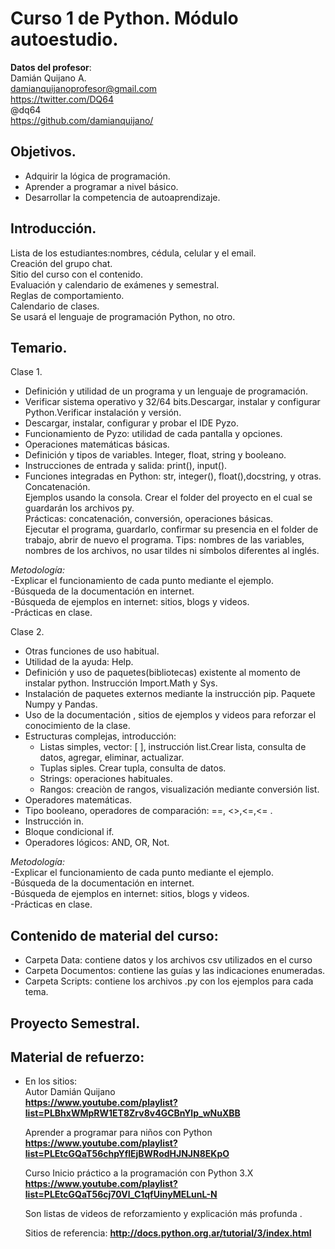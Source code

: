 # Curso 1 de Python. Módulo autoestudio.
**Datos del profesor**:  
Damián Quijano A.  
damianquijanoprofesor@gmail.com  
https://twitter.com/DQ64    
@dq64  
https://github.com/damianquijano/  
  
  
## Objetivos.
- Adquirir la lógica de programación.
- Aprender a programar a nivel básico.
- Desarrollar la competencia de autoaprendizaje.

## Introducción.  
Lista de los estudiantes:nombres, cédula, celular y el email.  
Creación del grupo chat.  
Sitio del curso con el contenido.  
Evaluación y calendario de exámenes y semestral.    
Reglas de comportamiento.  
Calendario de clases.  
Se usará el lenguaje de programación Python, no otro.  

## Temario.
Clase 1.
  - Definición y utilidad de un programa y un lenguaje de programación.
  - Verificar sistema operativo y 32/64 bits.Descargar, instalar y configurar Python.Verificar instalación y versión.  
  - Descargar, instalar, configurar y probar el IDE Pyzo.  
  - Funcionamiento de Pyzo: utilidad de cada pantalla y opciones.
  - Operaciones matemáticas básicas.
  - Definición y tipos de variables. Integer, float, string y booleano.
  - Instrucciones de entrada y salida: print(), input().
  - Funciones integradas en Python: str, integer(), float(),docstring,  y otras. Concatenación.    
  Ejemplos usando la consola. Crear el folder del proyecto en el cual se guardarán los archivos py.  
  Prácticas: concatenación, conversión, operaciones básicas.  
  Ejecutar el programa, guardarlo, confirmar su presencia en el folder de trabajo, abrir de nuevo el programa.
  Tips: nombres de las variables, nombres de los archivos, no usar tildes ni símbolos diferentes al inglés.  
  
  *Metodología:*   
  -Explicar el funcionamiento de cada punto mediante el ejemplo.  
  -Búsqueda de la documentación en internet.  
  -Búsqueda de ejemplos en internet: sitios, blogs y videos.  
  -Prácticas en clase.  

Clase 2.  
  - Otras funciones de uso habitual.
  - Utilidad de la ayuda: Help.
  - Definición y uso de paquetes(bibliotecas) existente al momento de instalar python. Instrucción Import.Math y Sys.
  - Instalación de paquetes externos mediante la instrucción pip. Paquete Numpy y Pandas.
  - Uso de la documentación , sitios de ejemplos y videos para reforzar el conocimiento de la clase.
  - Estructuras complejas, introducción:
  	- Listas simples, vector: [ ], instrucción list.Crear lista, consulta de datos, agregar, eliminar, actualizar.
  	- Tuplas siples. Crear tupla, consulta de datos.
  	- Strings: operaciones habituales.
  	- Rangos: creaciòn de rangos, visualización mediante conversión list.
  - Operadores matemáticas.
  - Tipo booleano, operadores de comparación: ==, <>,<=,<= .
  - Instrucción in.
  - Bloque condicional if. 
  - Operadores lógicos: AND, OR, Not. 
  
*Metodología:*   
  -Explicar el funcionamiento de cada punto mediante el ejemplo.  
  -Búsqueda de la documentación en internet.  
  -Búsqueda de ejemplos en internet: sitios, blogs y videos.  
  -Prácticas en clase.  
  	  

## Contenido de material del curso:

  - Carpeta Data: contiene  datos y los archivos csv utilizados en el curso
  - Carpeta Documentos: contiene las guías y las indicaciones enumeradas.
  - Carpeta Scripts: contiene los archivos .py con los ejemplos para cada tema.  
  

   
 ## Proyecto Semestral.
  

## Material de refuerzo:
  - En los sitios:   
    Autor Damián Quijano  
    **https://www.youtube.com/playlist?list=PLBhxWMpRW1ET8Zrv8v4GCBnYlp_wNuXBB**   
      
    Aprender a programar para niños con Python  
	**https://www.youtube.com/playlist?list=PLEtcGQaT56chpYflEjBWRodHJNJN8EKpO**  
      
	Curso Inicio práctico a la programación con Python 3.X  
	**https://www.youtube.com/playlist?list=PLEtcGQaT56cj70Vl_C1qfUinyMELunL-N**  
    
    Son listas de videos de reforzamiento y explicación más profunda .
         
    Sitios de referencia:
    **http://docs.python.org.ar/tutorial/3/index.html**
      
